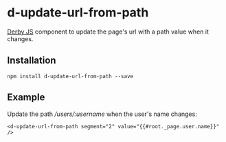 d-update-url-from-path
======================

[Derby JS](http://derbyjs.com) component to update the page's url with a path value when it changes.

Installation
------------

    npm install d-update-url-from-path --save

Example
-------

Update the path */users/:username* when the user's name changes:

    <d-update-url-from-path segment="2" value="{{#root._page.user.name}}" />
